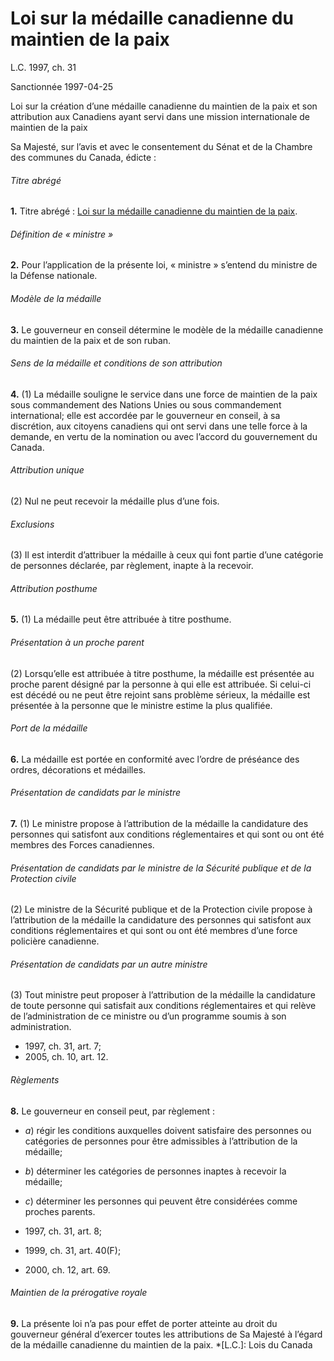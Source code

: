 # Loi sur la médaille canadienne du maintien de la paix

L.C. 1997, ch. 31

Sanctionnée 1997-04-25

Loi sur la création d’une médaille canadienne du maintien de la paix et son attribution aux Canadiens ayant servi dans une mission internationale de maintien de la paix

Sa Majesté, sur l’avis et avec le consentement du Sénat et de la Chambre des communes du Canada, édicte :

###### Titre abrégé

**1.** Titre abrégé : [Loi sur la médaille canadienne du maintien de la paix](/canada/fra/lois/C/C-21.1.md).

###### Définition de « ministre »

**2.** Pour l’application de la présente loi, « ministre » s’entend du ministre de la Défense nationale.

###### Modèle de la médaille

**3.** Le gouverneur en conseil détermine le modèle de la médaille canadienne du maintien de la paix et de son ruban.

###### Sens de la médaille et conditions de son attribution

**4.** (1) La médaille souligne le service dans une force de maintien de la paix sous commandement des Nations Unies ou sous commandement international; elle est accordée par le gouverneur en conseil, à sa discrétion, aux citoyens canadiens qui ont servi dans une telle force à la demande, en vertu de la nomination ou avec l’accord du gouvernement du Canada.

###### Attribution unique

(2) Nul ne peut recevoir la médaille plus d’une fois.

###### Exclusions

(3) Il est interdit d’attribuer la médaille à ceux qui font partie d’une catégorie de personnes déclarée, par règlement, inapte à la recevoir.

###### Attribution posthume

**5.** (1) La médaille peut être attribuée à titre posthume.

###### Présentation à un proche parent

(2) Lorsqu’elle est attribuée à titre posthume, la médaille est présentée au proche parent désigné par la personne à qui elle est attribuée. Si celui-ci est décédé ou ne peut être rejoint sans problème sérieux, la médaille est présentée à la personne que le ministre estime la plus qualifiée.

###### Port de la médaille

**6.** La médaille est portée en conformité avec l’ordre de préséance des ordres, décorations et médailles.

###### Présentation de candidats par le ministre

**7.** (1) Le ministre propose à l’attribution de la médaille la candidature des personnes qui satisfont aux conditions réglementaires et qui sont ou ont été membres des Forces canadiennes.

###### Présentation de candidats par le ministre de la Sécurité publique et de la Protection civile

(2) Le ministre de la Sécurité publique et de la Protection civile propose à l’attribution de la médaille la candidature des personnes qui satisfont aux conditions réglementaires et qui sont ou ont été membres d’une force policière canadienne.

###### Présentation de candidats par un autre ministre

(3) Tout ministre peut proposer à l’attribution de la médaille la candidature de toute personne qui satisfait aux conditions réglementaires et qui relève de l’administration de ce ministre ou d’un programme soumis à son administration.

  * 1997, ch. 31, art. 7;
  * 2005, ch. 10, art. 12.

###### Règlements

**8.** Le gouverneur en conseil peut, par règlement :

  * _a_) régir les conditions auxquelles doivent satisfaire des personnes ou catégories de personnes pour être admissibles à l’attribution de la médaille;

  * _b_) déterminer les catégories de personnes inaptes à recevoir la médaille;

  * _c_) déterminer les personnes qui peuvent être considérées comme proches parents.

  * 1997, ch. 31, art. 8;
  * 1999, ch. 31, art. 40(F);
  * 2000, ch. 12, art. 69.

###### Maintien de la prérogative royale

**9.** La présente loi n’a pas pour effet de porter atteinte au droit du gouverneur général d’exercer toutes les attributions de Sa Majesté à l’égard de la médaille canadienne du maintien de la paix.
  *[L.C.]: Lois du Canada
